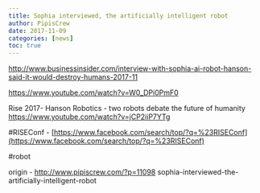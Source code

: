 ```yaml
---
title: Sophia interviewed, the artificially intelligent robot
author: PipisCrew
date: 2017-11-09
categories: [news]
toc: true
---
```


http://www.businessinsider.com/interview-with-sophia-ai-robot-hanson-said-it-would-destroy-humans-2017-11

https://www.youtube.com/watch?v=W0_DPi0PmF0

Rise 2017- Hanson Robotics - two robots debate the future of humanity
https://www.youtube.com/watch?v=jCP2iiP7YTg

#RISEConf - [https://www.facebook.com/search/top/?q=%23RISEConf](https://www.facebook.com/search/top/?q=%23RISEConf)

#robot

origin - http://www.pipiscrew.com/?p=11098 sophia-interviewed-the-artificially-intelligent-robot